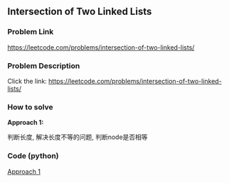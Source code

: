 ## Intersection of Two Linked Lists

### Problem Link

https://leetcode.com/problems/intersection-of-two-linked-lists/

### Problem Description 

Click the link: https://leetcode.com/problems/intersection-of-two-linked-lists/

### How to solve 

**Approach 1:**

判断长度, 解决长度不等的问题, 判断node是否相等

### Code (python)

[Approach 1](https://github.com/yanray/leetcode/blob/master/problems/0160Intersection_of_Two_Linked_Lists/0160Intersection_of_Two_Linked_Lists1.py)

```python

```